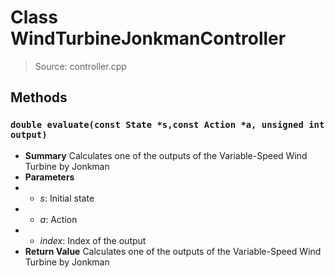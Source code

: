 # Class WindTurbineJonkmanController
> Source: controller.cpp
## Methods
### ``double evaluate(const State *s,const Action *a, unsigned int output)``
* **Summary**
  Calculates one of the outputs of the Variable-Speed Wind Turbine by Jonkman
* **Parameters**
* * _s_: Initial state
* * _a_: Action
* * _index_: Index of the output
* **Return Value**
  Calculates one of the outputs of the Variable-Speed Wind Turbine by Jonkman
